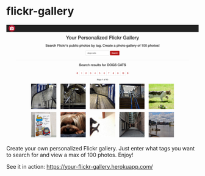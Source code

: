 # flickr-gallery

![Image of Home Page](https://github.com/danibsheehan/flickr-gallery/blob/master/browser/images/your-flickr-gallery-app.png)

Create your own personalized Flickr gallery. Just enter what tags you want to search for and view a max of 100 photos. Enjoy!

See it in action: https://your-flickr-gallery.herokuapp.com/


